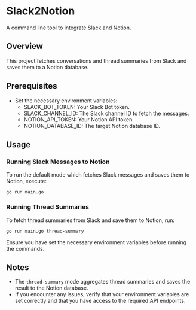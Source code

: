 # Slack2Notion

A command line tool to integrate Slack and Notion.

## Overview

This project fetches conversations and thread summaries from Slack and saves them to a Notion database.

## Prerequisites

- Set the necessary environment variables:
  - SLACK_BOT_TOKEN: Your Slack Bot token.
  - SLACK_CHANNEL_ID: The Slack channel ID to fetch the messages.
  - NOTION_API_TOKEN: Your Notion API token.
  - NOTION_DATABASE_ID: The target Notion database ID.

## Usage

### Running Slack Messages to Notion
To run the default mode which fetches Slack messages and saves them to Notion, execute:
```
go run main.go
```

### Running Thread Summaries
To fetch thread summaries from Slack and save them to Notion, run:
```
go run main.go thread-summary
```

Ensure you have set the necessary environment variables before running the commands.

## Notes

- The `thread-summary` mode aggregates thread summaries and saves the result to the Notion database.
- If you encounter any issues, verify that your environment variables are set correctly and that you have access to the required API endpoints.
